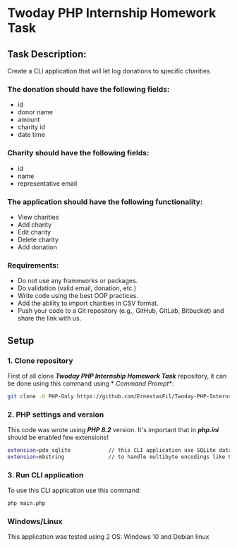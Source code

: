 # Twoday PHP Internship Homework Task

## Task Description:

Create a CLI application that will let log donations to specific charities

### The donation should have the following fields:

- id
- donor name
- amount
- charity id
- date time

### Charity should have the following fields:

- id
- name
- representative email

### The application should have the following functionality:

- View charities
- Add charity
- Edit charity
- Delete charity
- Add donation

### Requirements:

- Do not use any frameworks or packages.
- Do validation (valid email, donation, etc.)
- Write code using the best OOP practices.
- Add the ability to import charities in CSV format.
- Push your code to a Git repository (e.g., GitHub, GitLab, Bitbucket) and share the link with us.

## Setup

### 1. Clone repository

First of all clone **_Twoday PHP Internship Homework Task_** repository, it can be done using this command using *
*Command Prompt**:

```bash
git clone -b PHP-Only https://github.com/ErnestasFil/Twoday-PHP-Internship-Homework-Task.git
```

### 2. PHP settings and version

This code was wrote using **_PHP 8.2_** version. It's important that in **_php.ini_** should be enabled few extensions!

```bash
extension=pdo_sqlite            // this CLI application use SQLite database
extension=mbstring              // to handle multibyte encodings like UTF-8
```

### 3. Run CLI application

To use this CLI application use this command:

```bash
php main.php
```

### Windows/Linux

This application was tested using 2 OS: Windows 10 and Debian linux
